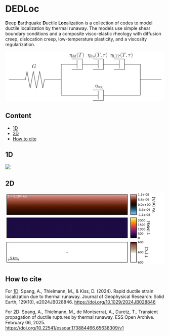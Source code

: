 <!-- omit in toc -->
# DEDLoc
**D**eep **E**arthquake **D**uctile **Loc**alization is a collection of codes to model ductile localization by thermal runaway. The models use simple shear boundary conditions and a composite visco-elastic rheology with diffusion creep, dislocation creep, low-temperature plasticity, and a viscosity regularization.

<img src="./media/rheo.png" width=600>


<!-- omit in toc -->
## Content
- [1D](#1d)
- [2D](#2d)
- [How to cite](#how-to-cite)


## 1D

![](./media/1D.gif)

## 2D

![](./media/2D.gif)

## How to cite
For [1D]: Spang, A., Thielmann, M., & Kiss, D. (2024). Rapid ductile strain localization due to thermal runaway. Journal of Geophysical Research: Solid Earth, 129(10), e2024JB028846. https://doi.org/10.1029/2024JB028846

For [2D]: Spang, A., Thielmann, M., de Montserrat, A., Duretz, T.. Transient propagation of ductile ruptures by thermal runaway. ESS Open Archive. February 06, 2025. https://doi.org/10.22541/essoar.173884466.65638309/v1

[1D]: https://agupubs.onlinelibrary.wiley.com/doi/full/10.1029/2024JB028846
[2D]: https://doi.org/10.22541/essoar.173884466.65638309/v1